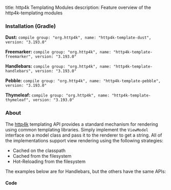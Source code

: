 title: http4k Templating Modules
description: Feature overview of the http4k-templating modules

### Installation (Gradle)
**Dust:** ```compile group: "org.http4k", name: "http4k-template-dust", version: "3.193.0"```

**Freemarker:** ```compile group: "org.http4k", name: "http4k-template-freemarker", version: "3.193.0"```

**Handlebars:** ```compile group: "org.http4k", name: "http4k-template-handlebars", version: "3.193.0"```

**Pebble:** ```compile group: "org.http4k", name: "http4k-template-pebble", version: "3.193.0"```

**Thymeleaf:** ```compile group: "org.http4k", name: "http4k-template-thymeleaf", version: "3.193.0"```

### About
The [http4k] templating API provides a standard mechanism for rendering using common templating libraries. Simply implement the `ViewModel` interface on a model class and pass it to the renderer to get a string. All of the implementations support view rendering using the following strategies:

* Cached on the classpath
* Cached from the filesystem
* Hot-Reloading from the filesystem

The examples below are for Handlebars, but the others have the same APIs:

#### Code  [<img class="octocat"/>](https://github.com/http4k/http4k/blob/master/src/docs/guide/modules/templating/example.kt)

 <script src="https://gist-it.appspot.com/https://github.com/http4k/http4k/blob/master/src/docs/guide/modules/templating/example.kt"></script>

[http4k]: https://http4k.org
